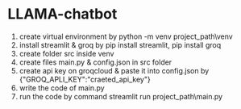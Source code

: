 # LLAMA-chatbot
1. create virtual environment by
   python -m venv project_path\venv
2. install streamlit & groq by
   pip install streamlit,
   pip install groq
3. create folder src inside venv
4. create files main.py & config.json in src folder
5. create api key on groqcloud & paste it into config.json by
   {"GROQ_APLI_KEY":"craeted_api_key"}
6. write the code of main.py
7. run the code by command
   streamlit run project_path\main.py
    
